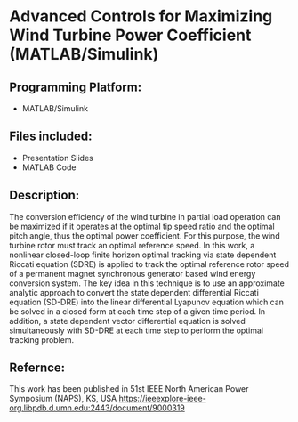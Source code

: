 # Advanced Controls for Maximizing Wind Turbine Power Coefficient (MATLAB/Simulink)

## Programming Platform:
* MATLAB/Simulink

## Files included:
* Presentation Slides
* MATLAB Code

## Description:
The conversion efficiency of the wind turbine in partial load operation can be maximized if it operates at the optimal tip speed ratio and the optimal pitch angle, thus the optimal power coefficient. For this purpose, the wind turbine rotor must track an optimal reference speed. In this work, a nonlinear closed-loop finite horizon optimal tracking via state dependent Riccati equation (SDRE) is applied to track the optimal reference rotor speed of a permanent magnet synchronous generator based wind energy conversion system. The key idea in this technique is to use an approximate analytic approach to convert the state dependent differential Riccati equation (SD-DRE) into the linear differential Lyapunov equation which can be solved in a closed form at each time step of a given time period. In addition, a state dependent vector differential equation is solved simultaneously with SD-DRE at each time step to perform the optimal tracking problem.

## Refernce:

This work has been published in 51st IEEE North American Power Symposium (NAPS), KS, USA
https://ieeexplore-ieee-org.libpdb.d.umn.edu:2443/document/9000319
